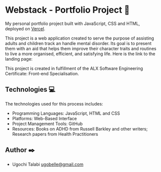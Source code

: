 # Webstack - Portfolio Project :briefcase:

My personal portfolio project built with JavaScript, CSS and HTML, deployed on [Vercel](https://vercel.com).

This project is a web application created to serve the purpose of assisting adults and children track an handle mental disorder. Its goal is to present them with an aid that helps them improve their character traits and routines to live a more organised, efficient, and satisfying life.
Here is the link to the landing page: 

This project is created in fulfillment of the ALX Software Engineering Certificate: Front-end Specialisation.

## Technologies :computer:

The technologies used for this process includes:

- Programming Languages: JavaScript, HTML and CSS
- Platforms: Web-Based Interface
- Project Management Tools: GitHub
- Resources: Books on ADHD from Russell Barkley and other writers; Research papers from Health Practitioners

## Author :black_nib:

* Ugochi Talabi <ugobelle@gmail.com>